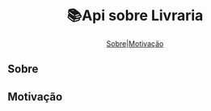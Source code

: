 <h1 align="center">   📚Api sobre Livraria

</h1>

<p align="center">
    <a href="#-Sobre">Sobre</a>|<a href="#-Motivação">Motivação</a>  
</p>
  
 


<h2>Sobre</h2>


<h2>Motivação</h2>



